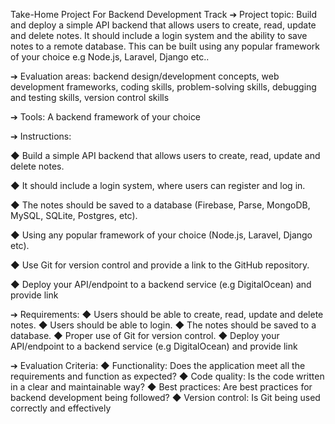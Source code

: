 Take-Home Project For Backend Development Track
➔ Project topic: Build and deploy a simple API backend that allows users to create,
read, update and delete notes. It should include a login system and the ability to
save notes to a remote database. This can be built using any popular framework
of your choice e.g Node.js, Laravel, Django etc..

➔ Evaluation areas: backend design/development concepts, web development
frameworks, coding skills, problem-solving skills, debugging and testing skills,
version control skills

➔ Tools: A backend framework of your choice

➔ Instructions:

◆ Build a simple API backend that allows users to create, read, update and
delete notes.

◆ It should include a login system, where users can register and log in.

◆ The notes should be saved to a database (Firebase, Parse, MongoDB,
MySQL, SQLite, Postgres, etc).

◆ Using any popular framework of your choice (Node.js, Laravel, Django etc).

◆ Use Git for version control and provide a link to the GitHub repository.

◆ Deploy your API/endpoint to a backend service (e.g DigitalOcean) and
provide link

➔ Requirements:
◆ Users should be able to create, read, update and delete notes.
◆ Users should be able to login.
◆ The notes should be saved to a database.
◆ Proper use of Git for version control.
◆ Deploy your API/endpoint to a backend service (e.g DigitalOcean) and
provide link

➔ Evaluation Criteria:
◆ Functionality: Does the application meet all the requirements and function as
expected?
◆ Code quality: Is the code written in a clear and maintainable way?
◆ Best practices: Are best practices for backend development being followed?
◆ Version control: Is Git being used correctly and effectively
